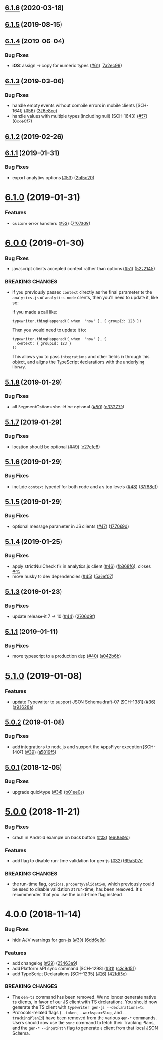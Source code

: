## [6.1.6](https://github.com/segmentio/typewriter/compare/6.1.5...6.1.6) (2020-03-18)



## [6.1.5](https://github.com/segmentio/typewriter/compare/6.1.4...6.1.5) (2019-08-15)



## [6.1.4](https://github.com/segmentio/typewriter/compare/6.1.3...6.1.4) (2019-06-04)


### Bug Fixes

* **iOS:** assign -> copy for numeric types ([#61](https://github.com/segmentio/typewriter/issues/61)) ([7a2ec99](https://github.com/segmentio/typewriter/commit/7a2ec99))



## [6.1.3](https://github.com/segmentio/typewriter/compare/6.1.2...6.1.3) (2019-03-06)


### Bug Fixes

* handle empty events without compile errors in mobile clients [SCH-1641] ([#56](https://github.com/segmentio/typewriter/issues/56)) ([326e8cc](https://github.com/segmentio/typewriter/commit/326e8cc))
* handle values with multiple types (including null) [SCH-1643] ([#57](https://github.com/segmentio/typewriter/issues/57)) ([6cce0f7](https://github.com/segmentio/typewriter/commit/6cce0f7))



## [6.1.2](https://github.com/segmentio/typewriter/compare/6.1.1...6.1.2) (2019-02-26)



## [6.1.1](https://github.com/segmentio/typewriter/compare/6.1.0...6.1.1) (2019-01-31)


### Bug Fixes

* export analytics options ([#53](https://github.com/segmentio/typewriter/issues/53)) ([2b15c20](https://github.com/segmentio/typewriter/commit/2b15c20))



# [6.1.0](https://github.com/segmentio/typewriter/compare/6.0.0...6.1.0) (2019-01-31)


### Features

* custom error handlers ([#52](https://github.com/segmentio/typewriter/issues/52)) ([7f073d8](https://github.com/segmentio/typewriter/commit/7f073d8))



# [6.0.0](https://github.com/segmentio/typewriter/compare/5.1.8...6.0.0) (2019-01-30)


### Bug Fixes

* javascript clients accepted context rather than options ([#51](https://github.com/segmentio/typewriter/issues/51)) ([5222145](https://github.com/segmentio/typewriter/commit/5222145))


### BREAKING CHANGES

* if you previously passed `context` directly as the final
  parameter to the `analytics.js` or `analytics-node` clients, then you'll
  need to update it, like so:

  If you made a call like:

  ```
  typewriter.thingHappened({ when: 'now' }, { groupId: 123 })
  ```

  Then you would need to update it to:

  ```
  typewriter.thingHappened({ when: 'now' }, {
    context: { groupId: 123 }
  })
  ```

  This allows you to pass `integrations` and other fields in through this
  object, and aligns the TypeScript declarations with the underlying library.



## [5.1.8](https://github.com/segmentio/typewriter/compare/5.1.7...5.1.8) (2019-01-29)


### Bug Fixes

* all SegmentOptions should be optional ([#50](https://github.com/segmentio/typewriter/issues/50)) ([e332779](https://github.com/segmentio/typewriter/commit/e332779))



## [5.1.7](https://github.com/segmentio/typewriter/compare/5.1.6...5.1.7) (2019-01-29)


### Bug Fixes

* location should be optional ([#49](https://github.com/segmentio/typewriter/issues/49)) ([e27cfe8](https://github.com/segmentio/typewriter/commit/e27cfe8))



## [5.1.6](https://github.com/segmentio/typewriter/compare/5.1.5...5.1.6) (2019-01-29)


### Bug Fixes

* include `context` typedef for both node and ajs top levels ([#48](https://github.com/segmentio/typewriter/issues/48)) ([37f88c1](https://github.com/segmentio/typewriter/commit/37f88c1))



## [5.1.5](https://github.com/segmentio/typewriter/compare/5.1.4...5.1.5) (2019-01-29)


### Bug Fixes

* optional message parameter in JS clients ([#47](https://github.com/segmentio/typewriter/issues/47)) ([177069d](https://github.com/segmentio/typewriter/commit/177069d))



## [5.1.4](https://github.com/segmentio/typewriter/compare/5.1.3...5.1.4) (2019-01-25)


### Bug Fixes

* apply strictNullCheck fix in analytics.js client ([#46](https://github.com/segmentio/typewriter/issues/46)) ([fb368f6](https://github.com/segmentio/typewriter/commit/fb368f6)), closes [#43](https://github.com/segmentio/typewriter/issues/43)
* move husky to dev dependencies ([#45](https://github.com/segmentio/typewriter/issues/45)) ([5a6ef07](https://github.com/segmentio/typewriter/commit/5a6ef07))



## [5.1.3](https://github.com/segmentio/typewriter/compare/5.1.2...5.1.3) (2019-01-23)


### Bug Fixes

* update release-it 7 -> 10 ([#44](https://github.com/segmentio/typewriter/issues/44)) ([2706d9f](https://github.com/segmentio/typewriter/commit/2706d9f))



## [5.1.1](https://github.com/segmentio/typewriter/compare/5.1.0...5.1.1) (2019-01-11)


### Bug Fixes

* move typescript to a production dep ([#40](https://github.com/segmentio/typewriter/issues/40)) ([a042b6b](https://github.com/segmentio/typewriter/commit/a042b6b))



# [5.1.0](https://github.com/segmentio/typewriter/compare/5.0.2...5.1.0) (2019-01-08)


### Features

* update Typewriter to support JSON Schema draft-07 [SCH-1381] ([#36](https://github.com/segmentio/typewriter/issues/36)) ([a92628a](https://github.com/segmentio/typewriter/commit/a92628a))



## [5.0.2](https://github.com/segmentio/typewriter/compare/5.0.1...5.0.2) (2019-01-08)


### Bug Fixes

* add integrations to node.js and support the AppsFlyer exception [SCH-1407] ([#39](https://github.com/segmentio/typewriter/issues/39)) ([a5819f5](https://github.com/segmentio/typewriter/commit/a5819f5))



## [5.0.1](https://github.com/segmentio/typewriter/compare/5.0.0...5.0.1) (2018-12-05)


### Bug Fixes

* upgrade quicktype ([#34](https://github.com/segmentio/typewriter/issues/34)) ([b01ee0e](https://github.com/segmentio/typewriter/commit/b01ee0e))



# [5.0.0](https://github.com/segmentio/typewriter/compare/4.0.0...5.0.0) (2018-11-21)


### Bug Fixes

* crash in Android example on back button ([#33](https://github.com/segmentio/typewriter/issues/33)) ([e60649c](https://github.com/segmentio/typewriter/commit/e60649c))


### Features

* add flag to disable run-time validation for gen-js ([#32](https://github.com/segmentio/typewriter/issues/32)) ([69a507e](https://github.com/segmentio/typewriter/commit/69a507e))


### BREAKING CHANGES

* the run-time flag, `options.propertyValidation`, which previously could be used to disable validation at run-time, has been removed. It's recommended that you use the build-time flag instead.



# [4.0.0](https://github.com/segmentio/typewriter/compare/3.2.5...4.0.0) (2018-11-14)


### Bug Fixes

* hide AJV warnings for gen-js ([#30](https://github.com/segmentio/typewriter/issues/30)) ([6dd6e9e](https://github.com/segmentio/typewriter/commit/6dd6e9e))


### Features

* add changelog ([#29](https://github.com/segmentio/typewriter/issues/29)) ([25463a9](https://github.com/segmentio/typewriter/commit/25463a9))
* add Platform API sync command [SCH-1298] ([#31](https://github.com/segmentio/typewriter/issues/31)) ([c3c9d51](https://github.com/segmentio/typewriter/commit/c3c9d51))
* add TypeScript Declarations [SCH-1235] ([#26](https://github.com/segmentio/typewriter/issues/26)) ([42fdf8e](https://github.com/segmentio/typewriter/commit/42fdf8e))


### BREAKING CHANGES

* The `gen-ts` command has been removed. We no longer generate native `ts` clients, in favor of our JS client with TS declarations. You should now generate the TS client with `typewriter gen-js --declarations=ts`
* Protocols-related flags (`--token`, `--workspaceSlug`, and `--trackingPlanId`) have been removed from the various `gen-*` commands. Users should now use the `sync` command to fetch their Tracking Plans, and the `gen-* --inputPath` flag to generate a client from that local JSON Schema.



